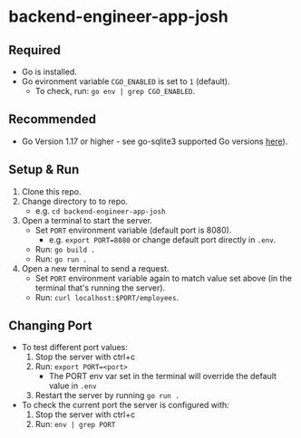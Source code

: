 # backend-engineer-app-josh

## Required
* Go is installed.
* Go evironment variable `CGO_ENABLED` is set to `1` (default).
  * To check, run: `go env | grep CGO_ENABLED`.

## Recommended
* Go Version 1.17 or higher - see go-sqlite3 supported Go versions [here](https://github.com/mattn/go-sqlite3/blob/v1.14.15/.github/workflows/go.yaml)).

## Setup & Run
1. Clone this repo.
2. Change directory to to repo.
   * e.g. `cd backend-engineer-app-josh`
3. Open a terminal to start the server.
   * Set `PORT` environment variable (default port is 8080).
     * e.g. `export PORT=8080` or change default port directly in `.env`.
   * Run: `go build .`
   * Run: `go run .`
4. Open a new terminal to send a request.
   * Set `PORT` environment variable again to match value set above (in the terminal that's running the server).
   * Run: `curl localhost:$PORT/employees`.

## Changing Port
* To test different port values:
  1. Stop the server with ctrl+c
  2. Run: `export PORT=<port>`
     * The PORT env var set in the terminal will override the default value in `.env`
  3. Restart the server by running `go run .`
* To check the current port the server is configured with:
  1. Stop the server with ctrl+c
  2. Run: `env | grep PORT`
